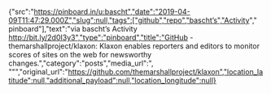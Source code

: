 {"src":"https://pinboard.in/u:bascht","date":"2019-04-09T11:47:29.000Z","slug":null,"tags":["github","repo","bascht’s","Activity"," pinboard"],"text":"via bascht’s Activity http://bit.ly/2d0I3y3","type":"pinboard","title":"GitHub - themarshallproject/klaxon: Klaxon enables reporters and editors to monitor scores of sites on the web for newsworthy changes.","category":"posts","media_url":", \"\"","original_url":"https://github.com/themarshallproject/klaxon","location_latitude":null,"additional_payload":null,"location_longitude":null}